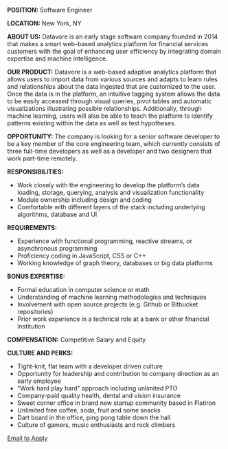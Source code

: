 **POSITION:** Software Engineer

**LOCATION:** New York, NY

**ABOUT US:** Datavore is an early stage software company founded in 2014 that makes a smart web-based analytics platform for financial services customers with the goal of enhancing user efficiency by integrating domain expertise and machine intelligence.

**OUR PRODUCT:** Datavore is a web-based adaptive analytics platform that allows users to import data from various sources and adapts to learn rules and relationships about the data ingested that are customized to the user. Once the data is in the platform, an intuitive tagging system allows the data to be easily accessed through visual queries, pivot tables and automatic visualizations illustrating possible relationships. Additionally, through machine learning, users will also be able to teach the platform to identify patterns existing within the data as well as test hypotheses.

**OPPORTUNITY:** The company is looking for a senior software developer to be a key member of the core engineering team, which currently consists of three full-time developers as well as a developer and two designers that work part-time remotely.

**RESPONSIBILITIES:**

- Work closely with the engineering to develop the platform’s data loading, storage, querying, analysis and visualization functionality
- Module ownership including design and coding
- Comfortable with different layers of the stack including underlying algorithms, database and UI

**REQUIREMENTS:**

- Experience with functional programming, reactive streams, or asynchronous programming
- Proficiency coding in JavaScript, CSS or C++
- Working knowledge of graph theory, databases or big data platforms

**BONUS EXPERTISE:**

- Formal education in computer science or math
- Understanding of machine learning methodologies and techniques
- Involvement with open source projects (e.g. Github or Bitbucket repositories)
- Prior work experience in a technical role at a bank or other financial institution

**COMPENSATION:** Competitive Salary and Equity

**CULTURE AND PERKS:**

- Tight-knit, flat team with a developer driven culture
- Opportunity for leadership and contribution to company direction as an early employee
- “Work hard play hard” approach including unlimited PTO
- Company-paid quality health, dental and vision insurance
- Sweet corner office in brand new startup community based in Flatiron
- Unlimited free coffee, soda, fruit and some snacks
- Dart board in the office, ping pong table down the hall
- Culture of gamers, music enthusiasts and rock climbers


<section>
	<a href="mailto:jobs@datavorelabs.com" class="button-cta blue">Email to Apply</a>
</section>
